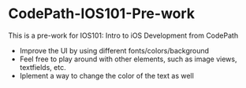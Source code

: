 # CodePath-IOS101-Pre-work
This is a pre-work for IOS101: Intro to iOS Development from CodePath

- Improve the UI by using different fonts/colors/background
- Feel free to play around with other elements, such as image views, textfields, etc.
- Iplement a way to change the color of the text as well
